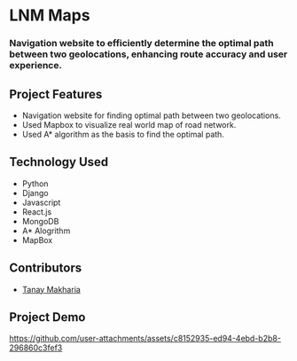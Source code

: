 # LNM Maps

### Navigation website to efficiently determine the optimal path between two geolocations, enhancing route accuracy and user experience.

## Project Features
- Navigation website for finding optimal path between two geolocations.
- Used Mapbox to visualize real world map of road network.
- Used A* algorithm as the basis to find the optimal path.

## Technology Used
- Python
- Django
- Javascript
- React.js
- MongoDB
- A* Alogrithm
- MapBox

## Contributors
- [Tanay Makharia](https://github.com/tanaymakharia17)

## Project Demo

https://github.com/user-attachments/assets/c8152935-ed94-4ebd-b2b8-296860c3fef3
